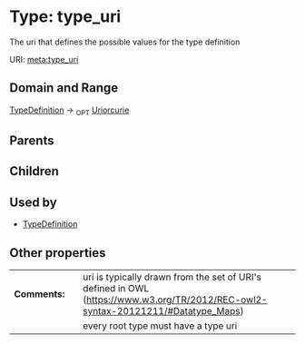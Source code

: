 
# Type: type_uri


The uri that defines the possible values for the type definition

URI: [meta:type_uri](https://w3id.org/biolink/biolinkml/meta/type_uri)


## Domain and Range

[TypeDefinition](TypeDefinition.md) ->  <sub>OPT</sub> [Uriorcurie](type/Uriorcurie.md)

## Parents


## Children


## Used by

 * [TypeDefinition](TypeDefinition.md)

## Other properties

|  |  |  |
| --- | --- | --- |
| **Comments:** | | uri is typically drawn from the set of URI's defined in OWL (https://www.w3.org/TR/2012/REC-owl2-syntax-20121211/#Datatype_Maps) |
|  | | every root type must have a type uri |

